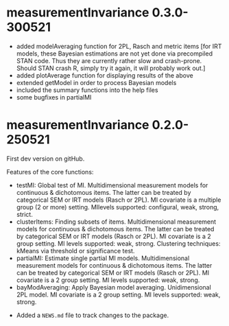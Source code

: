 # measurementInvariance 0.3.0-300521

- added modelAveraging function for 2PL, Rasch and metric items [for IRT models, these Bayesian estimations are not yet done via precompiled STAN code. Thus they are currently rather slow and crash-prone. Should STAN crash R, simply try it again, it will probably work out.]
- added plotAverage function for displaying results of the above
- extended getModel in order to process Bayesian models
- included the summary functions into the help files
- some bugfixes in partialMI


# measurementInvariance 0.2.0-250521

First dev version on gitHub.

Features of the core functions:

- testMI: Global test of MI. Multidimensional measurement models for continuous & dichotomous items. The latter can be treated by categorical SEM or IRT models (Rasch or 2PL). MI covariate is a multiple group (2 or more) setting. MIlevels supported: configural, weak, strong, strict.
- clusterItems: Finding subsets of items. Multidimensional measurement models for continuous & dichotomous items. The latter can be treated by categorical SEM or IRT models (Rasch or 2PL). MI covariate is a 2 group setting. MI levels supported: weak, strong. Clustering techniques: kMeans via threshold or significance test.
- partialMI: Estimate single partial MI models. Multidimensional measurement models for continuous & dichotomous items. The latter can be treated by categorical SEM or IRT models (Rasch or 2PL). MI covariate is a 2 group setting. MI levels supported: weak, strong.
- bayModAveraging: Apply Bayesian model averaging. Unidimensional 2PL model. MI covariate is a 2 group setting. MI levels supported: weak, strong.


* Added a `NEWS.md` file to track changes to the package.
